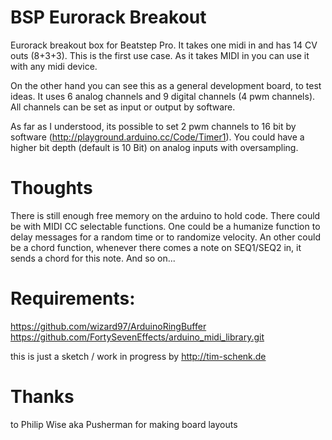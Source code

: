 BSP Eurorack Breakout
=====================

Eurorack breakout box for Beatstep Pro. It takes one midi in and has 14 CV outs (8+3+3). This is the first use case.
As it takes MIDI in you can use it with any midi device.

On the other hand you can see this as a general development board, to test ideas.
It uses 6 analog channels and 9 digital channels (4 pwm channels).
All channels can be set as input or output by software.

As far as I understood, its possible to set 2 pwm channels to 16 bit by software (http://playground.arduino.cc/Code/Timer1).
You could have a higher bit depth (default is 10 Bit) on analog inputs with oversampling.

Thoughts
========

There is still enough free memory on the arduino to hold code. There could be with MIDI CC selectable functions.
One could be a humanize function to delay messages for a random time or to randomize velocity.
An other could be a chord function, whenever there comes a note on SEQ1/SEQ2 in, it sends a chord for this note. And so on...

Requirements:
=============

https://github.com/wizard97/ArduinoRingBuffer
https://github.com/FortySevenEffects/arduino_midi_library.git


this is just a sketch / work in progress by http://tim-schenk.de

Thanks
======

to Philip Wise aka Pusherman for making board layouts